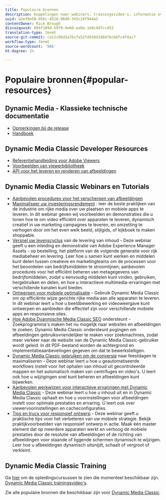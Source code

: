 ```yaml
---
title: Populaire bronnen
description: Koppelingen naar webinars, trainingsvideo's, informatie over best practices en bronnen voor ontwikkelaars.
uuid: a2ef0e50-056c-4528-96d8-343c24f944a2
contentOwner: Rick Brough
discoiquuid: 094f1894-59f9-4e66-aa0a-1e0c4d7cc452
translation-type: tm+mt
source-git-commit: ca12c96d3a76cfa52fd930d190476cb6fc4f4ac7
workflow-type: tm+mt
source-wordcount: '565'
ht-degree: 2%

---
```



# Populaire bronnen{#popular-resources}

## Dynamic Media - Klassieke technische documentatie

* [Opmerkingen bij de release](https://docs.adobe.com/content/help/en/dynamic-media-developer-resources/release-notes/s7rn2017.html)
* [Handboek](introduction.md)

## Dynamic Media Classic Developer Resources

* [Referentiehandleiding voor Adobe Viewers](https://docs.adobe.com/content/help/en/dynamic-media-developer-resources/library/home.html)
* [Voorbeelden van viewerbibliotheek](https://landing.adobe.com/en/na/dynamic-media/ctir-2755/live-demos.html)
* [API voor het leveren en renderen van afbeeldingen](https://docs.adobe.com/content/help/en/dynamic-media-developer-resources/image-serving-api/home.html)

## Dynamic Media Classic Webinars en Tutorials

* [Aanbevolen procedures voor het verscherpen van afbeeldingen](/help/assets/s7_sharpening_images.pdf)
* [Maximaliseer uw investeringsrendement](https://adobecustomersuccess.adobeconnect.com/p5ar3hfrrec/?launcher=false&amp;fcsContent=true&amp;pbMode=normal&amp;proto=true) : leer de beste praktijken van de industrie om rijke media over uw plaatsen en mobiele apps te leveren. In dit webinar geven wij voorbeelden en demonstraties die u tonen hoe te om video efficiënt over apparaten te leveren, dynamisch creatief in uw marketing campagnes te leveren, en omzetting te verhogen door om het even welk beeld, stijlgids, of kijkboek te maken shoppable.
* [Versnel uw levenscyclus](https://adobecustomersuccess.adobeconnect.com/p88ducm9pqv/)  van de levering van inhoud - Deze webinar geeft u een inleiding en demonstratie van Adobe Experience Manager Assets - op bestelling, het platform van de volgende generatie voor rijk mediabeheer en levering. Leer hoe u samen kunt werken en middelen kunt delen tussen creatieve en marketingteams om de processen voor het beoordelen van bedrijfsmiddelen te stroomlijnen; aanbevolen procedures voor het efficiënt beheren van metagegevens van bedrijfsmiddelen, zodat u eenvoudig middelen kunt vinden, gebruiken, hergebruiken en delen, en hoe u interactieve multimedia-ervaringen met verschillende kanalen kunt bieden.
* [Ontwerpen voor mobiele optimalisatie](https://adobecustomersuccess.adobeconnect.com/p6oqd3wydif/?launcher=false&amp;fcsContent=true&amp;pbMode=normal&amp;proto=true)  - Gebruik Dynamic Media Classic om op efficiënte wijze gerichte rijke media aan alle apparaten te leveren. In dit webinar leert u hoe u beeldbewerking en videoweergave kunt ontwerpen en aanbieden die effectief zijn voor verschillende mobiele apps en responsieve sites.
* [Hoe Adobe Dyanmische Media Classic SEO](/help/assets/s7_seo.pdf)  ondersteunt - Zoekprogramma&#39;s maken het nu mogelijk naar websites en afbeeldingen te zoeken. Dynamic Media Classic ondersteunt pogingen om afbeeldingen gebruiksvriendelijker te maken voor zoekmachines, zodat meer verkeer naar de website van de Dynamic Media Classic-gebruiker wordt geleid. In dit PDF-bestand worden de achtergrond en implementatieaanbevelingen gegeven om dat te bewerkstelligen.
* [Dynamic Media Classic gebruiken om de conversie](https://adobecustomersuccess.adobeconnect.com/p32n1yr85c9/?proto=true)  naar feestdagen te maximaliseren - Deze webinar leert u hoe u geautomatiseerde workflows instelt voor het ophalen van inhoud uit gecontroleerde mappen en het automatisch maken van centrifuges en video&#39;s. U leert ook hoe u wijzigingen snel kunt beheren en afbeeldingen kunt bijwerken.
* [Aanbevolen werkwijzen voor interactieve ervaringen met Dynamic Media Classic](https://seminars.adobeconnect.com/p7wb8ej3u6d/)  - Deze webinar leert u hoe u inhoud uit en in Dynamic Media Classic ophaalt en hoe u voorinstellingen voor afbeeldingen instelt voor optimale prestaties en ervaring. U leert ook over viewervoorinstellingen en cacheconfiguraties.
* [Tips en trucs voor responsief ontwerp](https://offers.adobe.com/en/na/marketing/landings/_40458_responsive_design_live_on_demand_webinar.html)  - Deze webinar geeft u praktische tips voor het verbeteren van uw mobiele strategie. Bekijk praktijkvoorbeelden van responsief ontwerp in actie. Maak één master element dat op meerdere apparaten werkt en verhoog de mobiele prestaties door de resolutie van afbeeldingen of de richting van afbeeldingen voor staande of liggende schermen dynamisch te wijzigen. Leer hoe u afbeeldingen dynamisch uitsnijdt, schaalt of vergroot of verkleint.

## Dynamic Media Classic Training

Ga [hier](https://training.adobe.com/training/courses.html#product=adobe-scene7) om de opleidingscursussen te zien die momenteel beschikbaar zijn.
[Dynamic Media Classic trainingsvideo&#39;s](https://docs.adobe.com/content/help/en/dynamic-media-classic/using/intro/training-videos.html).

Zie alle populaire bronnen die beschikbaar zijn voor [Dynamic Media Classic](home.md).